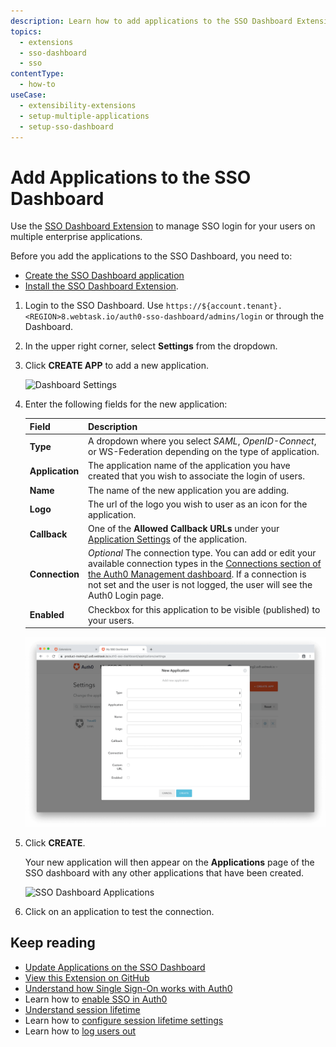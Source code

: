 ```yaml
---
description: Learn how to add applications to the SSO Dashboard Extension to enable SSO login for your applications. 
topics:
  - extensions
  - sso-dashboard
  - sso
contentType:
  - how-to
useCase: 
  - extensibility-extensions
  - setup-multiple-applications
  - setup-sso-dashboard
---
```


# Add Applications to the SSO Dashboard

Use the [SSO Dashboard Extension](/extensions/sso-dashboard) to manage SSO login for your users on multiple enterprise applications. 

Before you add the applications to the SSO Dashboard, you need to:

* [Create the SSO Dashboard application](/extensions/sso-dashboard-create-app)
* [Install the SSO Dashboard Extension](/extensions/sso-dashboard-install-extension). 

1. Login to the SSO Dashboard. Use `https://${account.tenant}.<REGION>8.webtask.io/auth0-sso-dashboard/admins/login` or through the Dashboard.

2. In the upper right corner, select **Settings** from the dropdown.

3. Click **CREATE APP** to add a new application.

    ![Dashboard Settings](/media/articles/extensions/sso-dashboard/settings.png)

4. Enter the following fields for the new application:

    | Field | Description |
    | --- | --- |
    | **Type** | A dropdown where you select <dfn data-key="security-assertion-markup-language">SAML</dfn>, <dfn data-key="openid">OpenID-Connect</dfn>, or WS-Federation depending on the type of application. |
    | **Application** | The application name of the application you have created that you wish to associate the login of users. |
    | **Name** | The name of the new application you are adding. |
    | **Logo** | The url of the logo you wish to user as an icon for the application. |
    | **Callback** | One of the **Allowed Callback URLs** under your [Application Settings](${manage_url}/#/applications) of the application. |
    | **Connection** | *Optional* The connection type. You can add or edit your available connection types in the [Connections section of the Auth0 Management dashboard](${manage_url}/#/connections/database).  If a connection is not set and the user is not logged, the user will see the Auth0 Login page. |
    | **Enabled** | Checkbox for this application to be visible (published) to your users. |

    ![Create a new application](/media/articles/extensions/sso-dashboard/new-app.png)

5. Click **CREATE**.

    Your new application will then appear on the **Applications** page of the SSO dashboard with any other applications that have been created.

    ![SSO Dashboard Applications](/media/articles/extensions/sso-dashboard/dashboard-apps.png)

6. Click on an application to test the connection.

## Keep reading

- [Update Applications on the SSO Dashboard](/extensions/sso-dashboard-update-apps)
- [View this Extension on GitHub](https://github.com/auth0-extensions/auth0-sso-dashboard-extension)
- [Understand how Single Sign-On works with Auth0](/sso/current/sso-auth0)
- Learn how to [enable SSO in Auth0](/dashboard/guides/tenants/enable-sso-tenant)
- [Understand session lifetime](/sessions/concepts/session-lifetime)
- Learn how to [configure session lifetime settings](/dashboard/guides/tenants/configure-session-lifetime-settings)
- Learn how to [log users out](/logout)
